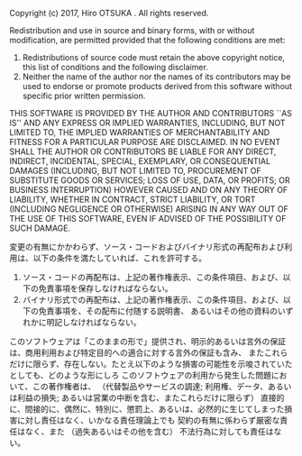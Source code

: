 Copyright (c) 2017, Hiro OTSUKA <otsuk atmark purple.plala.or.jp>. All rights reserved.

Redistribution and use in source and binary forms, with or without modification,
are permitted provided that the following conditions are met:

1. Redistributions of source code must retain the above copyright notice,
this list of conditions and the following disclaimer.  
2. Neither the name of the author nor the names of its contributors may be used to
endorse or promote products derived from this software without specific prior written permission.

THIS SOFTWARE IS PROVIDED BY THE AUTHOR AND CONTRIBUTORS ``AS IS'' AND ANY EXPRESS OR IMPLIED WARRANTIES,
INCLUDING, BUT NOT LIMITED TO, THE IMPLIED WARRANTIES OF MERCHANTABILITY AND FITNESS FOR A PARTICULAR PURPOSE
ARE DISCLAIMED.
IN NO EVENT SHALL THE AUTHOR OR CONTRIBUTORS BE LIABLE FOR ANY DIRECT, INDIRECT, INCIDENTAL, SPECIAL, EXEMPLARY,
OR CONSEQUENTIAL DAMAGES
(INCLUDING, BUT NOT LIMITED TO, PROCUREMENT OF SUBSTITUTE GOODS OR SERVICES; LOSS OF USE, DATA, OR PROFITS;
OR BUSINESS INTERRUPTION)
HOWEVER CAUSED AND ON ANY THEORY OF LIABILITY, WHETHER IN CONTRACT, STRICT LIABILITY, OR TORT
(INCLUDING NEGLIGENCE OR OTHERWISE)
ARISING IN ANY WAY OUT OF THE USE OF THIS SOFTWARE, EVEN IF ADVISED OF THE POSSIBILITY OF SUCH DAMAGE.

変更の有無にかかわらず、ソース・コードおよびバイナリ形式の再配布および利用は、以下の条件を満たしていれば、これを許可する。

1. ソース・コードの再配布は、上記の著作権表示、この条件項目、および、以下の免責事項を保存しなければならない。  
2. バイナリ形式での再配布は、上記の著作権表示、この条件項目、および、以下の免責事項を、その配布に付随する説明書、
あるいはその他の資料のいずれかに明記しなければならない。

このソフトウェアは「このままの形で」提供され、明示的あるいは言外の保証は、商用利用および特定目的への適合に対する言外の保証も含み、
またこれらだけに限らず、存在しない。たとえ以下のような損害の可能性を示唆されていたとしても、どのような形にしろ
このソフトウェアの利用から発生した問題において、この著作権者は、
（代替製品やサービスの調達; 利用権、データ、あるいは利益の損失; あるいは営業の中断を含む、またこれらだけに限らず）
直接的に、間接的に、偶然に、特別に、懲罰上、あるいは、必然的に生じてしまった損害に対し責任はなく、いかなる責任理論上でも
契約の有無に係わらず厳密な責任はなく、また
（過失あるいはその他を含む）
不法行為に対しても責任はない。

